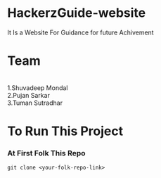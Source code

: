 # HackerzGuide-website
It Is a Website For Guidance for future Achivement

# Team
<br>
1.Shuvadeep Mondal
<br>
2.Pujan Sarkar
<br>
3.Tuman Sutradhar

# To Run This Project
<h3>At First Folk This Repo</h3>

```git clone <your-folk-repo-link>```
